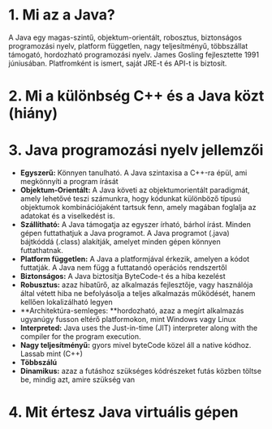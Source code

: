 # 1. Mi az a Java?

A Java egy magas-szintű, objektum-orientált, robosztus, biztonságos programozási nyelv, platform független, nagy teljesítményű, többszállat támogató,  hordozható programozási nyelv. James Gosling fejlesztette 1991 júniusában. Platfromként is ismert, saját JRE-t és API-t is biztosít.



# 2. Mi a különbség C++ és a Java közt (hiány)

# 3. Java programozási nyelv jellemzői

- **Egyszerű:** Könnyen tanulható. A Java szintaxisa a C++-ra épül, ami megkönnyíti a program írását
- **Objektum-Orientált:** A Java követi az objektumorientált paradigmát, amely lehetővé teszi számunkra, hogy kódunkat különböző típusú objektumok kombinációjaként tartsuk fenn, amely magában foglalja az adatokat és a viselkedést is. 
- **Szállítható:** A Java támogatja az egyszer írható, bárhol írást. Minden gépen futtathatjuk a Java programot. A Java programot (.java) bájtkóddá (.class) alakítják, amelyet minden gépen könnyen futtathatnak.
- **Platform független:** A Java a platformjával érkezik, amelyen a kódot futtatják. A Java nem függ a futtatandó operációs rendszertől
- **Biztonságos:** A Java biztosítja ByteCode-t és a hiba kezelést
- **Robusztus:**  azaz hibatűrő, az alkalmazás fejlesztője, vagy használója által vétett hiba ne befolyásolja a teljes alkalmazás működését, hanem kellően lokalizálható legyen
- **Architektúra-semleges: **hordozható, azaz a megírt alkalmazás ugyanúgy fusson eltérő platformokon, mint Windows vagy Linux
- **Interpreted:** Java uses the Just-in-time (JIT) interpreter along with the compiler for the program execution.
- **Nagy teljesítményű:** gyors mivel byteCode közel áll a native kódhoz. Lassab mint (C++)
- **Többszálú** 
- **Dinamikus:** azaz a futáshoz szükséges kódrészeket futás közben töltse be, mindig azt, amire szükség van



# 4. Mit értesz Java virtuális gépen



